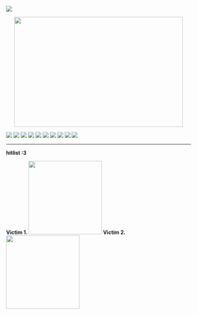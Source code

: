 ![](https://komarev.com/ghpvc/?username=Felinology&color=00CB87)

 <p align="center">
   <img width="460" height="300" src="https://i.pinimg.com/736x/e1/5b/98/e15b98eed2c879173ff705d87d74b855.jpg">

<p aligin="center">
   <img src="https://adriansblinkiecollection.neocities.org/t10.gif"> <img src="https://adriansblinkiecollection.neocities.org/u3.gif"> <img src="https://adriansblinkiecollection.neocities.org/n13.gif"> 
<img src="https://adriansblinkiecollection.neocities.org/g55.gif"> <img src="https://adriansblinkiecollection.neocities.org/g37.gif"> <img src="https://adriansblinkiecollection.neocities.org/v14.gif">
  <img src="https://adriansblinkiecollection.neocities.org/m8.gif"> 
<img src="https://adriansblinkiecollection.neocities.org/q1.gif">
<img src="https://adriansblinkiecollection.neocities.org/d43.gif"> <img src="https://adriansblinkiecollection.neocities.org/d59.gif"> 

---------------------------------------------------------------------
<b> hitlist :3<b>

Victim 1.
[<img width="200" height="200" src="https://cdn.discordapp.com/attachments/991950922265673768/1326498062641795082/Untitled146_20250108182923.png?ex=677fa517&is=677e5397&hm=c34c264e6710839a0a57d3314f7fb142e7e77c270727c81f84b3ed9fc622216c&">](https://github.com/Yoo-Joonghyuk) Victim 2. [<img width="200" height="200" src="https://cdn.discordapp.com/attachments/991950922265673768/1326498063942160425/Untitled146_20250108182913.png?ex=677fa517&is=677e5397&hm=3ae6a667f2ba800d79c84b215f2c91ceb13398f1b3633909cca24191047803bd&">](https://github.com/nexoriliath)
